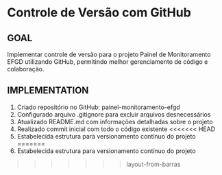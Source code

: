 # Controle de Versão com GitHub

## GOAL
Implementar controle de versão para o projeto Painel de Monitoramento EFGD utilizando GitHub, permitindo melhor gerenciamento de código e colaboração.

## IMPLEMENTATION
1. Criado repositório no GitHub: painel-monitoramento-efgd
2. Configurado arquivo .gitignore para excluir arquivos desnecessários
3. Atualizado README.md com informações detalhadas sobre o projeto
4. Realizado commit inicial com todo o código existente
<<<<<<< HEAD
5. Estabelecida estrutura para versionamento contínuo do projeto
=======
5. Estabelecida estrutura para versionamento contínuo do projeto
>>>>>>> layout-from-barras
